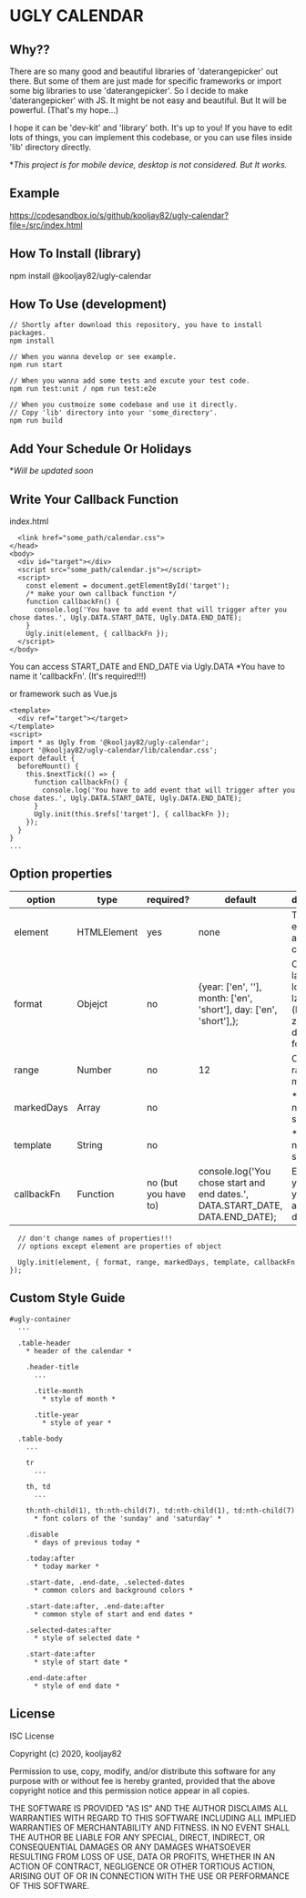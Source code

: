 # UGLY CALENDAR

## Why??

There are so many good and beautiful libraries of 'daterangepicker' out there. But some of them are just made for specific frameworks or import some big libraries to use 'daterangepicker'. So I decide to make 'daterangepicker' with JS. It might be not easy and beautiful. But It will be powerful. (That's my hope...)

I hope it can be 'dev-kit' and 'library' both. It's up to you! If you have to edit lots of things, you can implement this codebase, or you can use files inside 'lib' directory directly.

**This project is for mobile device, desktop is not considered. But It works.*

## Example

https://codesandbox.io/s/github/kooljay82/ugly-calendar?file=/src/index.html

## How To Install (library)

npm install @kooljay82/ugly-calendar

## How To Use (development)

```
// Shortly after download this repository, you have to install packages.
npm install

// When you wanna develop or see example.
npm run start

// When you wanna add some tests and excute your test code.
npm run test:unit / npm run test:e2e

// When you custmoize some codebase and use it directly.
// Copy 'lib' directory into your 'some_directory'.
npm run build

```

## Add Your Schedule Or Holidays

**Will be updated soon*

## Write Your Callback Function

index.html

```
  <link href="some_path/calendar.css">
</head>
<body>
  <div id="target"></div>
  <script src="some_path/calendar.js"></script>
  <script>
    const element = document.getElementById('target');
    /* make your own callback function */
    function callbackFn() {
      console.log('You have to add event that will trigger after you chose dates.', Ugly.DATA.START_DATE, Ugly.DATA.END_DATE);
    }
    Ugly.init(element, { callbackFn });
  </script>
</body>
```

You can access START_DATE and END_DATE via Ugly.DATA
*You have to name it 'callbackFn'. (It's required!!!)

or framework such as Vue.js

```
<template>
  <div ref="target"></target>
</template>
<script>
import * as Ugly from '@kooljay82/ugly-calendar';
import '@kooljay82/ugly-calendar/lib/calendar.css';
export default {
  beforeMount() {
    this.$nextTick(() => {
      function callbackFn() {
        console.log('You have to add event that will trigger after you chose dates.', Ugly.DATA.START_DATE, Ugly.DATA.END_DATE);
      }
      Ugly.init(this.$refs['target'], { callbackFn });
    });
  }
}
...
```

## Option properties

| option | type | required? | default | description |
|--------|------|-----------|---------|-------------|
| element | HTMLElement | yes | none | Target element to append calendar |
| format | Objejct | no | {year: ['en', ''], month: ['en', 'short'], day: ['en', 'short'],}; | Choose language, long, short, lz_digits (leading-zero), digits format |
| range | Number | no | 12 | Can edit range of months |
| markedDays | Array | no | | * currently not supported |
| template | String | no | | * currently not supported |
| callbackFn | Function | no (but you have to)|console.log('You chose start and end dates.', DATA.START_DATE, DATA.END_DATE); | Event when you choose your start and end dates |

```
  // don't change names of properties!!!
  // options except element are properties of object

  Ugly.init(element, { format, range, markedDays, template, callbackFn });
```

## Custom Style Guide

```
#ugly-container
  ...

  .table-header
    * header of the calendar *

    .header-title
      ...

      .title-month
        * style of month *
      
      .title-year
        * style of year *
  
  .table-body
    ...

    tr
      ...

    th, td
      ...

    th:nth-child(1), th:nth-child(7), td:nth-child(1), td:nth-child(7)
      * font colors of the 'sunday' and 'saturday' *
    
    .disable
      * days of previous today *
    
    .today:after
      * today marker *

    .start-date, .end-date, .selected-dates
      * common colors and background colors *

    .start-date:after, .end-date:after
      * common style of start and end dates *

    .selected-dates:after
      * style of selected date *
    
    .start-date:after
      * style of start date *

    .end-date:after
      * style of end date *
```

## License

ISC License

Copyright (c) 2020, kooljay82

Permission to use, copy, modify, and/or distribute this software for any
purpose with or without fee is hereby granted, provided that the above
copyright notice and this permission notice appear in all copies.

THE SOFTWARE IS PROVIDED "AS IS" AND THE AUTHOR DISCLAIMS ALL WARRANTIES
WITH REGARD TO THIS SOFTWARE INCLUDING ALL IMPLIED WARRANTIES OF
MERCHANTABILITY AND FITNESS. IN NO EVENT SHALL THE AUTHOR BE LIABLE FOR
ANY SPECIAL, DIRECT, INDIRECT, OR CONSEQUENTIAL DAMAGES OR ANY DAMAGES
WHATSOEVER RESULTING FROM LOSS OF USE, DATA OR PROFITS, WHETHER IN AN
ACTION OF CONTRACT, NEGLIGENCE OR OTHER TORTIOUS ACTION, ARISING OUT OF
OR IN CONNECTION WITH THE USE OR PERFORMANCE OF THIS SOFTWARE.